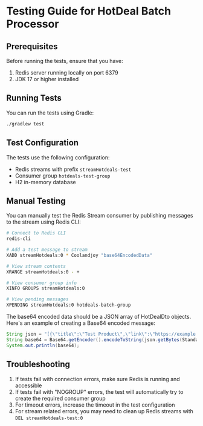 # Testing Guide for HotDeal Batch Processor

## Prerequisites

Before running the tests, ensure that you have:

1. Redis server running locally on port 6379
2. JDK 17 or higher installed

## Running Tests

You can run the tests using Gradle:

```bash
./gradlew test
```

## Test Configuration

The tests use the following configuration:

- Redis streams with prefix `streamHotdeals-test` 
- Consumer group `hotdeals-test-group`
- H2 in-memory database

## Manual Testing

You can manually test the Redis Stream consumer by publishing messages to the stream using Redis CLI:

```bash
# Connect to Redis CLI
redis-cli

# Add a test message to stream
XADD streamHotdeals:0 * Coolandjoy "base64EncodedData"

# View stream contents
XRANGE streamHotdeals:0 - +

# View consumer group info
XINFO GROUPS streamHotdeals:0

# View pending messages
XPENDING streamHotdeals:0 hotdeals-batch-group
```

The base64 encoded data should be a JSON array of HotDealDto objects. Here's an example of creating a Base64 encoded message:

```java
String json = "[{\"title\":\"Test Product\",\"link\":\"https://example.com/product\",\"price\":\"10000\",\"thumbnail\":\"https://example.com/thumbnail.jpg\",\"id\":\"12345\",\"posted_at\":\"2025-04-01T12:00:00\",\"provider\":\"Coolandjoy\"}]";
String base64 = Base64.getEncoder().encodeToString(json.getBytes(StandardCharsets.UTF_8));
System.out.println(base64);
```

## Troubleshooting

1. If tests fail with connection errors, make sure Redis is running and accessible
2. If tests fail with "NOGROUP" errors, the test will automatically try to create the required consumer group
3. For timeout errors, increase the timeout in the test configuration
4. For stream related errors, you may need to clean up Redis streams with `DEL streamHotdeals-test:0`